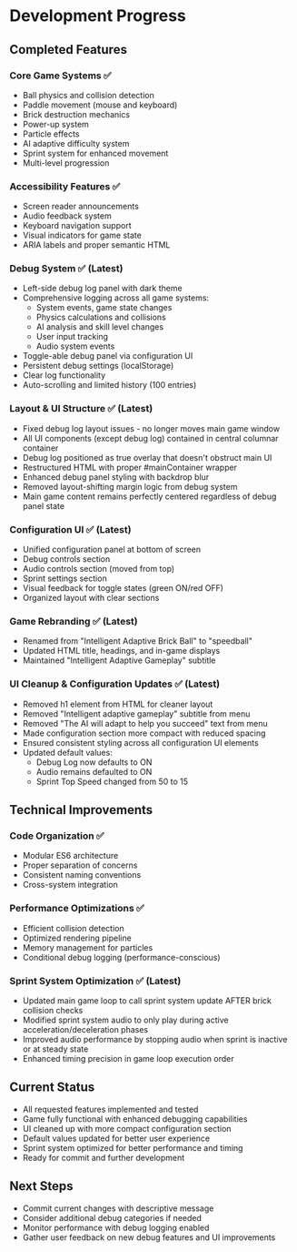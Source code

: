 # Development Progress

## Completed Features

### Core Game Systems ✅
- Ball physics and collision detection
- Paddle movement (mouse and keyboard)
- Brick destruction mechanics
- Power-up system
- Particle effects
- AI adaptive difficulty system
- Sprint system for enhanced movement
- Multi-level progression

### Accessibility Features ✅
- Screen reader announcements
- Audio feedback system
- Keyboard navigation support
- Visual indicators for game state
- ARIA labels and proper semantic HTML

### Debug System ✅ (Latest)
- Left-side debug log panel with dark theme
- Comprehensive logging across all game systems:
  - System events, game state changes
  - Physics calculations and collisions
  - AI analysis and skill level changes
  - User input tracking
  - Audio system events
- Toggle-able debug panel via configuration UI
- Persistent debug settings (localStorage)
- Clear log functionality
- Auto-scrolling and limited history (100 entries)

### Layout & UI Structure ✅ (Latest)
- Fixed debug log layout issues - no longer moves main game window
- All UI components (except debug log) contained in central columnar container
- Debug log positioned as true overlay that doesn't obstruct main UI
- Restructured HTML with proper #mainContainer wrapper
- Enhanced debug panel styling with backdrop blur
- Removed layout-shifting margin logic from debug system
- Main game content remains perfectly centered regardless of debug panel state

### Configuration UI ✅ (Latest)
- Unified configuration panel at bottom of screen
- Debug controls section
- Audio controls section (moved from top)
- Sprint settings section
- Visual feedback for toggle states (green ON/red OFF)
- Organized layout with clear sections

### Game Rebranding ✅ (Latest)
- Renamed from "Intelligent Adaptive Brick Ball" to "speedball"
- Updated HTML title, headings, and in-game displays
- Maintained "Intelligent Adaptive Gameplay" subtitle

### UI Cleanup & Configuration Updates ✅ (Latest)
- Removed h1 element from HTML for cleaner layout
- Removed "Intelligent adaptive gameplay" subtitle from menu
- Removed "The AI will adapt to help you succeed" text from menu
- Made configuration section more compact with reduced spacing
- Ensured consistent styling across all configuration UI elements
- Updated default values:
  - Debug Log now defaults to ON
  - Audio remains defaulted to ON
  - Sprint Top Speed changed from 50 to 15

## Technical Improvements

### Code Organization ✅
- Modular ES6 architecture
- Proper separation of concerns
- Consistent naming conventions
- Cross-system integration

### Performance Optimizations ✅
- Efficient collision detection
- Optimized rendering pipeline
- Memory management for particles
- Conditional debug logging (performance-conscious)

### Sprint System Optimization ✅ (Latest)
- Updated main game loop to call sprint system update AFTER brick collision checks
- Modified sprint system audio to only play during active acceleration/deceleration phases
- Improved audio performance by stopping audio when sprint is inactive or at steady state
- Enhanced timing precision in game loop execution order

## Current Status
- All requested features implemented and tested
- Game fully functional with enhanced debugging capabilities
- UI cleaned up with more compact configuration section
- Default values updated for better user experience
- Sprint system optimized for better performance and timing
- Ready for commit and further development

## Next Steps
- Commit current changes with descriptive message
- Consider additional debug categories if needed
- Monitor performance with debug logging enabled
- Gather user feedback on new debug features and UI improvements
